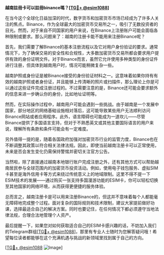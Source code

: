 **越南註冊卡可以註冊binance嗎？[[TG💪+ @esim1088](https://t.me/s/esim1088)]**

在当今这个全球化日益加深的时代，数字货币和加密货币市场已经成为了许多人关注的焦点。Binance，作为全球最大的加密货币交易所之一，吸引了无数投资者的目光。然而，对于来自不同国家的用户来说，在Binance上注册账户可能会面临各种限制或要求。那么问题来了：越南的注册卡能不能用来注册Binance呢？

首先，我们需要了解Binance的基本注册流程以及它对用户身份验证的要求。通常情况下，为了确保交易的安全性和合规性，大多数加密货币交易所都会要求用户提供有效的身份证明文件。对于Binance而言，虽然它允许使用多种类型的身份证件进行注册，但具体到越南用户时，情况可能稍微复杂一些。

越南护照或身份证是被Binance接受的身份验证材料之一。这意味着如果你持有有效的越南护照或者身份证，并且能够上传清晰的照片或扫描件，那么理论上你是可以通过这些证件完成注册过程的。不过需要注意的是，Binance还可能会要求额外的信息来进一步确认你的身份，比如地址证明等。

然而，在实际操作过程中，越南用户可能会遇到一些挑战。由于越南是一个发展中国家，部分地区的网络基础设施相对落后，这可能导致某些用户无法顺利访问Binance网站或者应用程序。此外，语言障碍也可能成为一道坎儿——尽管Binance提供了多国语言支持，但对于不熟悉英文或其他主要国际语言的用户来说，理解所有条款和条件可能会有一定难度。

另外值得一提的是，随着各国政府加强对加密货币行业的监管力度，Binance也在不断调整其政策以符合相关法律法规。因此，即使当前越南注册卡可以正常使用，未来是否会发生变化仍需保持警惕并密切关注官方公告。

当然啦，除了直接通过越南本地银行账户完成注册之外，还有其他方式可以帮助越南居民参与全球范围内的加密货币投资活动。例如，使用电子钱包服务、虚拟SIM卡甚至是海外信用卡等方式来绕过传统意义上的地域限制。这里不得不提一下ESIM技术的发展——通过购买一张支持多国漫游功能的ESIM卡，你可以轻松切换至其他国家的网络环境，从而获得更便捷的服务体验。

总而言之，越南注册卡是可以用来注册Binance的，但这并不意味着每个人都能毫无障碍地完成整个过程。面对复杂的国际规则和技术限制，建议大家提前做好功课，选择最适合自己的解决方案。同时也要记住，在任何情况下都必须遵守当地法律法规，合理合法地管理个人资产。

最后提醒一下，如果您对如何获取适合自己的ESIM卡感兴趣的话，不妨加入我们的Telegram群组[[TG💪+ @esim1088](https://t.me/s/esim1088)]，那里有专业人士随时为您解答疑问哦！希望每位读者都能够在这个充满机遇与挑战的新领域里找到属于自己的方向。

[[TG💪+ @esim1088](https://t.me/s/esim1088) ![Image](https://i.postimg.cc/4NQfJmqS/Snipaste-2025-05-13-00-14-12.png)]